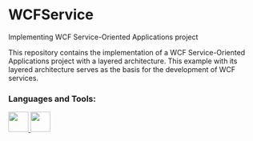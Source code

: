 # WCFService
Implementing WCF Service-Oriented Applications project

This repository contains the implementation of a WCF Service-Oriented Applications project with a layered architecture. This example with its layered architecture serves as the basis for the development of WCF services.

<h3 align="left">Languages and Tools:</h3>  

<p align="left"> <a href="https://docs.microsoft.com/en-us/dotnet/csharp/" target="_blank"> <img src="https://iconape.com/wp-content/files/rr/352323/svg/c-sharp-c-seeklogo.com.svg" width="40" height="40"/> <img src="https://docs.microsoft.com/es-es/dotnet/images/hub/netframework.svg" width="40" height="40"/>
